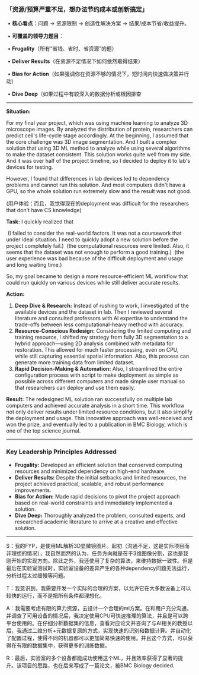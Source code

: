 ### 「资源/预算严重不足，想办法节约成本或创新搞定」

​	•	**核心看点**：问题 -> 资源限制 -> 创造性解决方案 -> 结果/成本节省/收益提升。

​	•	**可覆盖的领导力题目**：

​	•	**Frugality**（所有“省钱、省时、省资源”的题）

​	•	**Deliver Results**（在资源不足情况下如何依然取得结果）

​	•	**Bias for Action**（如果强调你在资源不够的情况下，短时间内快速做决策并行动）

​	•	**Dive Deep**（如果过程中有较深入的数据分析或根因排查

------

**Situation:**

For my final year project, which was using machine learning to analyze 3D microscope images. By analyzed the distribution of protein, researchers can predict cell's life-cycle stage accordingly. At the beginning, I assumed that the core challenge was 3D image segmentation. And I built a complex solution that using 3D ML method to analyze while using several algorithms to  make the dataset consistent. This solution works quite well from my side. And it was over half of the project timeline, so I decided to deploy it to lab's devices for testing.

However, I found that differences in lab devices led to dependency problems and cannot run this solution. And most computers didn't have a GPU, so the whole solution run extremely slow and the result was not good.

(用户体验：而且，我觉得现在的deployment was difficult for the researchers that don't have CS knowledge)

**Task:**
I quickly realized that 

​    (I failed to consider the real-world factors. It was not a coursework that under ideal situation. I need to quickly adopt a new solution before the project completely fail.) 
​    (the computational resources were limited. Also, it seems that the dataset was not enough to perform a good training.) 
​    (the user experience was bad because of the difficult deployment and usage and long waiting time.)

So, my goal became to design a more resource-efficient ML workflow that could run quickly on various devices while still deliver accurate results.

**Action:**

1. **Deep Dive & Research:** Instead of rushing to work, I investigated of the available devices and the dataset in lab. Then I reviewed several literature and consulted professors with AI expertise to understand the trade-offs between less computational-heavy method with accuracy. 
2. **Resource-Conscious Redesign:** Considering the limited computing and training resource, I shifted my strategy from fully 3D segmentation to a hybrid approach—using 2D analysis combined with metadata for restoration. This allowed for much faster processing, even on CPU, while still capturing essential spatial information. Also, this process can generate more training data from limited dataset.
3. **Rapid Decision-Making & Automation:** Also, I streamlined the entire configuration process with script to make deployment as simple as possible across different computers and made simple user manual so that researchers can deploy and use them easily.

**Result:**
The redesigned ML solution ran successfully on multiple lab computers and achieved accurate analysis in a short time. This workflow not only deliver results under limited resource conditions, but it also simplify the deployment and usage. This innovative approach was well-received and won the prize, and eventually led to a publication in BMC Biology, which is one of the top science journal.

------

### Key Leadership Principles Addressed

- **Frugality:** Developed an efficient solution that conserved computing resources and minimized dependency on high-end hardware.
- **Deliver Results:** Despite the initial setbacks and limited resources, the project achieved practical, scalable, and robust performance improvements.
- **Bias for Action:** Made rapid decisions to pivot the project approach based on real-world constraints and immediately implemented a solution.
- **Dive Deep:** Thoroughly analyzed the problem, consulted experts, and researched academic literature to arrive at a creative and effective solution.

------

S：我的FYP，是使用ML解析3D显微镜图片。起初（沟通不足，这是实际项目而非理想的情况），我自然而然的认为，任务方向就是在于3维图像分割，这也是我刚开始的实现方向。除此之外，我还使用了复杂的算法，来维持数据一致性。但是最后在实验室测试时，实验室设备的差异产生的各种dependency问题无法运行，分析过程太过缓慢等问题。

T：我意识到，我需要开发一个实际的合理的方案，以允许它在大多数设备上可以较快的运行，而不是把所有条件都理想化。

A：我需要考虑有限的算力资源，去设计一个合理的ml方案。在和用户充分沟通，并调查了可用设备的情况后，我决定使用CPU可快速推理的算法，并且是可以跨平台使用的。在仔细分析数据集的信息，查看对应论文并咨询了与AI相关的教授以后，我通过二维分析+元数据复原的方式，实现快速的识别和数据计算。并自动化了配置过程，使得不同的机器都可以更加简易快速的使用。并且这个方式，可以获得在有限的数据集中，获得更多的训练数据。

R：最后，实验室的多个设备都能成功使用这个ML，并且效率获得了显著的提升。该项目的思路，也在后来写成了一篇论文，被BMC Biology decided.
